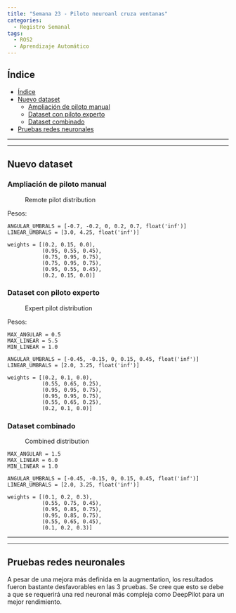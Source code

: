 ```yaml
---
title: "Semana 23 - Piloto neuroanl cruza ventanas"
categories:
  - Registro Semanal
tags:
  - ROS2
  - Aprendizaje Automático
---
```


## Índice

- [Índice](#índice)
- [Nuevo dataset](#nuevo-dataset)
  - [Ampliación de piloto manual](#ampliación-de-piloto-manual)
  - [Dataset con piloto experto](#dataset-con-piloto-experto)
  - [Dataset combinado](#dataset-combinado)
- [Pruebas redes neuronales](#pruebas-redes-neuronales)
---
---

## Nuevo dataset

### Ampliación de piloto manual

<figure class="align-center" style="width:90%">
  <img src="{{ site.url }}{{ site.baseurl }}/assets/images/post23/remotePilotDistribution.png" alt="">
  <figcaption>Remote pilot distribution</figcaption>
</figure>

Pesos:

```python3
ANGULAR_UMBRALS = [-0.7, -0.2, 0, 0.2, 0.7, float('inf')] 
LINEAR_UMBRALS = [3.0, 4.25, float('inf')]

weights = [(0.2, 0.15, 0.0),
           (0.95, 0.55, 0.45),
           (0.75, 0.95, 0.75), 
           (0.75, 0.95, 0.75), 
           (0.95, 0.55, 0.45), 
           (0.2, 0.15, 0.0)] 
```

### Dataset con piloto experto
<figure class="align-center" style="width:90%">
  <img src="{{ site.url }}{{ site.baseurl }}/assets/images/post23/expertPilotDistribution.png" alt="">
  <figcaption>Expert pilot distribution</figcaption>
</figure>

Pesos:
```python3
MAX_ANGULAR = 0.5
MAX_LINEAR = 5.5
MIN_LINEAR = 1.0

ANGULAR_UMBRALS = [-0.45, -0.15, 0, 0.15, 0.45, float('inf')]
LINEAR_UMBRALS = [2.0, 3.25, float('inf')]

weights = [(0.2, 0.1, 0.0),
           (0.55, 0.65, 0.25), 
           (0.95, 0.95, 0.75), 
           (0.95, 0.95, 0.75), 
           (0.55, 0.65, 0.25),  
           (0.2, 0.1, 0.0)] 
```

### Dataset combinado
<figure class="align-center" style="width:90%">
  <img src="{{ site.url }}{{ site.baseurl }}/assets/images/post23/combinedDataset.png" alt="">
  <figcaption>Combined distribution</figcaption>
</figure>

```python3
MAX_ANGULAR = 1.5
MAX_LINEAR = 6.0
MIN_LINEAR = 1.0

ANGULAR_UMBRALS = [-0.45, -0.15, 0, 0.15, 0.45, float('inf')]
LINEAR_UMBRALS = [2.0, 3.25, float('inf')]

weights = [(0.1, 0.2, 0.3), 
           (0.55, 0.75, 0.45),  
           (0.95, 0.85, 0.75), 
           (0.95, 0.85, 0.75), 
           (0.55, 0.65, 0.45), 
           (0.1, 0.2, 0.3)] 
```

---
---

## Pruebas redes neuronales

A pesar de una mejora más definida en la augmentation, los resultados fueron bastante desfavorables en las 3 pruebas. Se cree que esto se debe a que se requerirá una red neuronal más compleja como DeepPilot para un mejor rendimiento.
